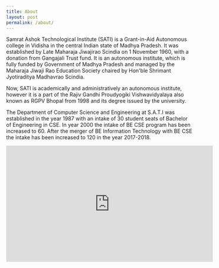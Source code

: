 ```yaml
---
title: About
layout: post
permalink: /about/
---
```


Samrat Ashok Technological Institute (SATI) is a Grant-in-Aid Autonomous college in Vidisha in the central Indian state of Madhya Pradesh. It was established by Late Maharaja Jiwajirao Scindia on 1 November 1960, with a donation from Gangajali Trust fund. It is an autonomous institute, which is fully funded by Government of Madhya Pradesh and managed by the Maharaja Jiwaji Rao Education Society chaired by Hon'ble Shrimant Jyotiraditya Madhavrao Scindia.

Now, SATI is academically and administratively an autonomous institute, however it is a part of the Rajiv Gandhi Proudyogiki Vishwavidyalaya also known as RGPV Bhopal from 1998 and its degree issued by the university. 

The Department of Computer Science and Engineering at S.A.T.I was established in the year 1987 with an intake of 30 student seats of Bachelor of Engineering in CSE. In year 2000 the intake of BE CSE program has been increased to 60. After the merger of BE Information Technology with BE CSE the intake has been increased to 120 in the year 2017-2018.  

<iframe width="560" height="315" src="https://www.youtube.com/embed/-gzegjvyhtI" frameborder="0" allow="accelerometer; autoplay; encrypted-media; gyroscope; picture-in-picture" allowfullscreen></iframe>



